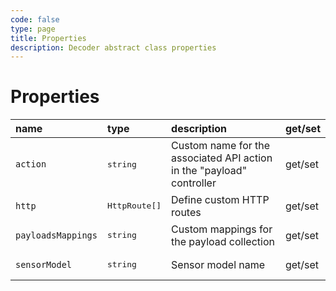 ```yaml
---
code: false
type: page
title: Properties
description: Decoder abstract class properties
---
```


# Properties

| name               | type                   | description                                                           | get/set |
|:-------------------|:-----------------------|:----------------------------------------------------------------------|:--------|
| `action`           | <pre>string</pre>      | Custom name for the associated API action in the "payload" controller | get/set |
| `http`             | <pre>HttpRoute[]</pre> | Define custom HTTP routes                                             | get/set |
| `payloadsMappings` | <pre>string</pre>      | Custom mappings for the payload collection                            | get/set |
| `sensorModel`      | <pre>string</pre>      | Sensor model name                                                     | get/set |
